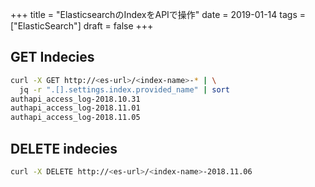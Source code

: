 +++
title = "ElasticsearchのIndexをAPIで操作"
date = 2019-01-14
tags = ["ElasticSearch"]
draft = false
+++


## GET Indecies

```bash
curl -X GET http://<es-url>/<index-name>-* | \
  jq -r ".[].settings.index.provided_name" | sort
authapi_access_log-2018.10.31
authapi_access_log-2018.11.01
authapi_access_log-2018.11.05
```

## DELETE indecies

```bash
curl -X DELETE http://<es-url>/<index-name>-2018.11.06
```
